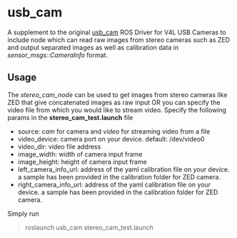 # usb_cam
A supplement to the original [usb_cam](https://github.com/ros-drivers/usb_cam) ROS Driver for V4L USB Cameras to include node which can read raw images from stereo cameras such as ZED and output separated images as well as calibration data in *sensor_msgs::CameraInfo* format.

## Usage
The *stereo_cam_node* can be used to get images from stereo cameras like ZED that give concatenated images as raw input OR you can specify the video file from which you would like to stream video. Specify the following params in the **stereo_cam_test.launch** file
* source: *cam* for camera and *video* for streaming video from a file
* video_device: camera port on your device. default: /dev/video0
* video_dir: video file address
* image_width: width of camera input frame
* image_height: height of camera input frame
* left_camera_info_url: address of the yaml calibration file on your device. a sample has been provided in the calibration folder for ZED camera.
* right_camera_info_url: address of the yaml calibration file on your device. a sample has been provided in the calibration folder for ZED camera.

Simply run
> roslaunch usb_cam stereo_cam_test.launch 
